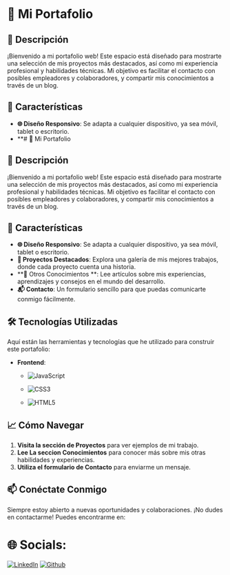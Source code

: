 # 🌟 Mi Portafolio



## 🎉 Descripción

¡Bienvenido a mi portafolio web! Este espacio está diseñado para mostrarte una selección de mis proyectos más destacados, así como mi experiencia profesional y habilidades técnicas. Mi objetivo es facilitar el contacto con posibles empleadores y colaboradores, y compartir mis conocimientos a través de un blog.

## 🚀 Características

- **🌐 Diseño Responsivo**: Se adapta a cualquier dispositivo, ya sea móvil, tablet o escritorio.
- **# 🌟 Mi Portafolio



## 🎉 Descripción

¡Bienvenido a mi portafolio web! Este espacio está diseñado para mostrarte una selección de mis proyectos más destacados, así como mi experiencia profesional y habilidades técnicas. Mi objetivo es facilitar el contacto con posibles empleadores y colaboradores, y compartir mis conocimientos a través de un blog.

## 🚀 Características

- **🌐 Diseño Responsivo**: Se adapta a cualquier dispositivo, ya sea móvil, tablet o escritorio.
- **💼 Proyectos Destacados**: Explora una galería de mis mejores trabajos, donde cada proyecto cuenta una historia.
- **📝 Otros Conocimientos **: Lee artículos sobre mis experiencias, aprendizajes y consejos en el mundo del desarrollo.
- **📬 Contacto**: Un formulario sencillo para que puedas comunicarte conmigo fácilmente.

## 🛠️ Tecnologías Utilizadas

Aquí están las herramientas y tecnologías que he utilizado para construir este portafolio:

- **Frontend**: 
  - ![JavaScript](https://img.shields.io/badge/javascript-%23323330.svg?style=for-the-badge&logo=javascript&logoColor=%23F7DF1E)
  
  - ![CSS3](https://img.shields.io/badge/css3-%231572B6.svg?style=for-the-badge&logo=css3&logoColor=white)
  
  - ![HTML5](https://img.shields.io/badge/html5-%23E34F26.svg?style=for-the-badge&logo=html5&logoColor=white)

## 📈 Cómo Navegar

1. **Visita la sección de Proyectos** para ver ejemplos de mi trabajo.
2. **Lee La seccion  Conocimientos** para conocer más sobre mis otras habilidades  y experiencias.
3. **Utiliza el formulario de Contacto** para enviarme un mensaje.

## 📫 Conéctate Conmigo

Siempre estoy abierto a nuevas oportunidades y colaboraciones. ¡No dudes en contactarme! Puedes encontrarme en:

# 🌐 Socials:
[![LinkedIn](https://img.shields.io/badge/LinkedIn-%230077B5.svg?logo=linkedin&logoColor=white)](https://www.linkedin.com/in/gerald-r-a-wayne-joly) 
[![Github](https://img.shields.io/badge/GitHub-%230077B5.svg?logo=gitHub&logoColor=black)](https://github.com/WayneJOLY)

